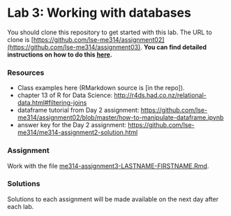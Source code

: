 # Lab 3: Working with databases

You should clone this repository to get started with this lab.  The URL to clone is [https://github.com/lse-me314/assignment02](https://github.com/lse-me314/assignment03).  **You can find detailed instructions on how to do this [here](https://lse-me314.github.io/instructions).**

### Resources

* Class examples here (RMarkdown source is [in the repo]).
* chapter 13 of R for Data Science: http://r4ds.had.co.nz/relational-data.html#filtering-joins
* dataframe tutorial from Day 2 assignment:  https://github.com/lse-me314/assignment02/blob/master/how-to-manipulate-dataframe.ipynb
* answer key for the Day 2 assignment: https://github.com/lse-me314/me314-assignment2-solution.html

### Assignment

Work with the file [me314-assignment3-LASTNAME-FIRSTNAME.Rmd](me314-assignment3-LASTNAME-FIRSTNAME.Rmd).


### Solutions

Solutions to each assignment will be made available on the next day after each lab.
